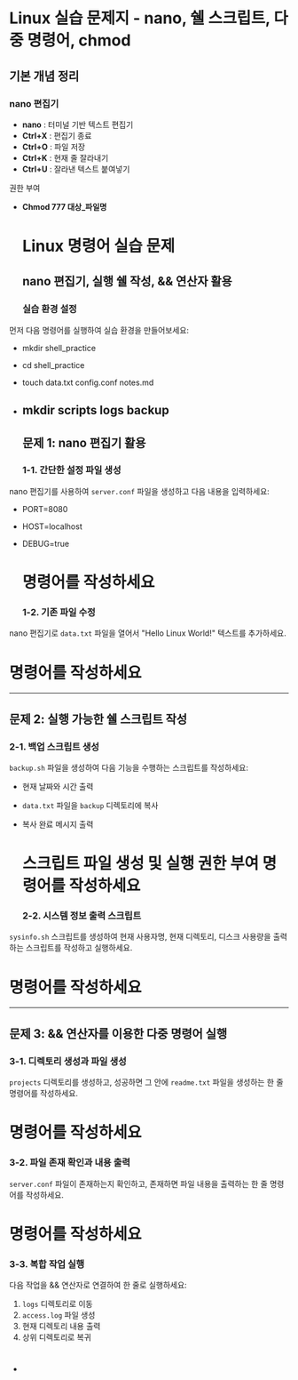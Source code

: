 # Linux 실습 문제지 \- nano, 쉘 스크립트, 다중 명령어, chmod

## 기본 개념 정리

### nano 편집기

* **nano** : 터미널 기반 텍스트 편집기  
* **Ctrl+X** : 편집기 종료  
* **Ctrl+O** : 파일 저장  
* **Ctrl+K** : 현재 줄 잘라내기  
* **Ctrl+U** : 잘라낸 텍스트 붙여넣기

권한 부여

* **Chmod 777 대상\_파일명**

  # **Linux 명령어 실습 문제**

  ## **nano 편집기, 실행 쉘 작성, && 연산자 활용**

  ### **실습 환경 설정**

먼저 다음 명령어를 실행하여 실습 환경을 만들어보세요:

- mkdir shell\_practice  
- cd shell\_practice  
- touch data.txt config.conf notes.md  
- mkdir scripts logs backup  
  ---

  ## **문제 1: nano 편집기 활용**

  ### **1-1. 간단한 설정 파일 생성**

nano 편집기를 사용하여 `server.conf` 파일을 생성하고 다음 내용을 입력하세요:

- PORT=8080  
- HOST=localhost  
- DEBUG=true


  # **명령어를 작성하세요**

  ### **1-2. 기존 파일 수정**

nano 편집기로 `data.txt` 파일을 열어서 "Hello Linux World\!" 텍스트를 추가하세요.

# **명령어를 작성하세요**

---

## **문제 2: 실행 가능한 쉘 스크립트 작성**

### **2-1. 백업 스크립트 생성**

`backup.sh` 파일을 생성하여 다음 기능을 수행하는 스크립트를 작성하세요:

* 현재 날짜와 시간 출력  
* `data.txt` 파일을 `backup` 디렉토리에 복사  
* 복사 완료 메시지 출력

  # **스크립트 파일 생성 및 실행 권한 부여 명령어를 작성하세요**

  ### **2-2. 시스템 정보 출력 스크립트**

`sysinfo.sh` 스크립트를 생성하여 현재 사용자명, 현재 디렉토리, 디스크 사용량을 출력하는 스크립트를 작성하고 실행하세요.

# **명령어를 작성하세요**

---

## **문제 3: && 연산자를 이용한 다중 명령어 실행**

### **3-1. 디렉토리 생성과 파일 생성**

`projects` 디렉토리를 생성하고, 성공하면 그 안에 `readme.txt` 파일을 생성하는 한 줄 명령어를 작성하세요.

# **명령어를 작성하세요**

### **3-2. 파일 존재 확인과 내용 출력**

`server.conf` 파일이 존재하는지 확인하고, 존재하면 파일 내용을 출력하는 한 줄 명령어를 작성하세요.

# **명령어를 작성하세요**

### **3-3. 복합 작업 실행**

다음 작업을 && 연산자로 연결하여 한 줄로 실행하세요:

1. `logs` 디렉토리로 이동  
2. `access.log` 파일 생성  
3. 현재 디렉토리 내용 출력  
4. 상위 디렉토리로 복귀

# 

- 

